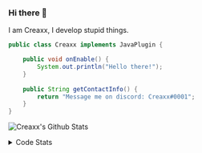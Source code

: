 ### Hi there 👋

I am Creaxx, I develop stupid things. 

```java
public class Creaxx implements JavaPlugin {

    public void onEnable() {
        System.out.println("Hello there!");
    }
    
    public String getContactInfo() {
        return "Message me on discord: Creaxx#0001";
    }
}
```

![Creaxx's Github Stats](https://github-readme-stats.vercel.app/api?username=CreaxxOG&show_icons=true&theme=dark&count_private=true)

<details>
  <summary>Code Stats</summary>

<!--START_SECTION:waka-->
![Code Time](http://img.shields.io/badge/Code%20Time-1%2C222%20hrs%2010%20mins-blue)

![Lines of code](https://img.shields.io/badge/From%20Hello%20World%20I%27ve%20Written-569.2%20thousand%20lines%20of%20code-blue)

**🐱 My GitHub Data** 

> 📦 66.3 kB Used in GitHub's Storage 
 > 
> 🏆 1,359 Contributions in the Year 2023
 > 
> 🚫 Not Opted to Hire
 > 
> 📜 4 Public Repositories 
 > 
> 🔑 2 Private Repositories 
 > 
**I'm a Night 🦉** 

```text
🌞 Morning                295 commits         ██░░░░░░░░░░░░░░░░░░░░░░░   07.06 % 
🌆 Daytime                1773 commits        ███████████░░░░░░░░░░░░░░   42.44 % 
🌃 Evening                2045 commits        ████████████░░░░░░░░░░░░░   48.95 % 
🌙 Night                  65 commits          ░░░░░░░░░░░░░░░░░░░░░░░░░   01.56 % 
```
📅 **I'm Most Productive on Saturday** 

```text
Monday                   513 commits         ███░░░░░░░░░░░░░░░░░░░░░░   12.28 % 
Tuesday                  564 commits         ███░░░░░░░░░░░░░░░░░░░░░░   13.50 % 
Wednesday                590 commits         ████░░░░░░░░░░░░░░░░░░░░░   14.12 % 
Thursday                 657 commits         ████░░░░░░░░░░░░░░░░░░░░░   15.73 % 
Friday                   381 commits         ██░░░░░░░░░░░░░░░░░░░░░░░   09.12 % 
Saturday                 781 commits         █████░░░░░░░░░░░░░░░░░░░░   18.69 % 
Sunday                   692 commits         ████░░░░░░░░░░░░░░░░░░░░░   16.56 % 
```


📊 **This Week I Spent My Time On** 

```text
💬 Programming Languages: 
Java                     21 hrs 29 mins      ████████████████████████░   96.44 % 
XML                      15 mins             ░░░░░░░░░░░░░░░░░░░░░░░░░   01.18 % 
Kotlin                   15 mins             ░░░░░░░░░░░░░░░░░░░░░░░░░   01.16 % 
YAML                     11 mins             ░░░░░░░░░░░░░░░░░░░░░░░░░   00.89 % 
JAVA                     2 mins              ░░░░░░░░░░░░░░░░░░░░░░░░░   00.20 % 

🔥 Editors: 
IntelliJ                 22 hrs 17 mins      █████████████████████████   100.00 % 
```

**I Mostly Code in Java** 

```text
Java                     57 repos            ████████████████████░░░░░   81.43 % 
Kotlin                   8 repos             ███░░░░░░░░░░░░░░░░░░░░░░   11.43 % 
CSS                      2 repos             █░░░░░░░░░░░░░░░░░░░░░░░░   02.86 % 
TypeScript               2 repos             █░░░░░░░░░░░░░░░░░░░░░░░░   02.86 % 
EJS                      1 repo              ░░░░░░░░░░░░░░░░░░░░░░░░░   01.43 % 
```




 Last Updated on 24/04/2023 18:24:07 UTC
<!--END_SECTION:waka-->
</details>
